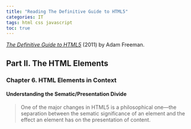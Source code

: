 ```yaml
---
title: "Reading The Definitive Guide to HTML5"
categories: IT
tags: html css javascript
toc: true
---
```


[*The Definitive Guide to HTML5*](https://www.amazon.com/dp/1430239603) (2011) by Adam Freeman.

## Part II. The HTML Elements

### Chapter 6. HTML Elements in Context

#### Understanding the Sematic/Presentation Divide

> One of the major changes in HTML5 is a philosophical one—the separation between the sematic significance of an element and the effect an element has on the presentation of content.

